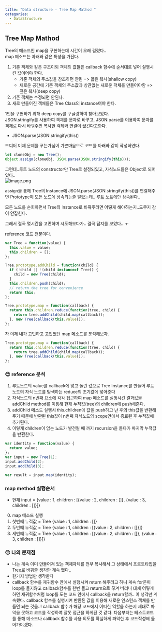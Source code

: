 ```yaml
---
title: "Data structure - Tree Map Mathod "
categories:
  - DataStructure
---
```

## Tree Map Mathod 

Tree의 메소드인 map을 구현하는데 시간이 오래 걸렸다..  
map 메소드는 아래와 같은 특성을 가진다.  
1. 기존 객체와 같은 구조이되 객체의 값들은 callback 함수에 순서대로 넣어 실행시킨 값이어야 한다.
	- 기존 객체의 주소값을 참조하면 안됨 => 얇은 복사(shallow copy)
    - 새로운 공간에 기존 객체의 주소값과 상관없는 새로운 객체를 만들어야함 => 깊은 복사(deep copy)
2. 기존 객체는 수정되면 안된다.
3. 새로 만들어진 객체들은 Tree Class의 instance여야 한다.


1번을 구현하기 위해 deep copy를 구글링하여 찾아보았다.  
JSON.stringify를 사용하여 객체를 문자로 바꾸고, JSON.parse를 이용하여 문자를 객체로 다시 바꿔주면 복사한 객체와 연결이 끊긴다고한다.  
- JSON.parse(JSON.stringify(this))  

드디어 이제 문제를 푸는가싶어 기쁜마음으로 코드를 아래와 같이 작성하였다.  

```js
let cloneObj = new Tree();
Object.assign(cloneObj, JSON.parse(JSON.stringify(this)));
```

그런데..루트 노드의 constructor만 Tree로 설정되있고, 자식노드들은 Object로 되어있다..  
![image.png](https://images.velog.io/post-images/yhe228/35220f10-223f-11ea-8a8a-754eee579194/image.png)  

assign을 통해 Tree의 Instance에 JSON.parse(JSON.stringify(this))를 연결해주면 Prototype이 모든 노드에 상속되는줄 알았는데.. 루트 노트에만 상속된다..  

모든 노드를 순회하면서 Tree의 Instance로 바꿔주려면 어떻게 해야하는지..도무지 감이 안잡힌다.  

그래서 결국 몇시간을 고민하며 시도해보다가.. 결국 답지를 보았다.. ㅜ  

reference 코드 전문이다.  

```js
var Tree = function(value) {
  this.value = value;
  this.children = [];
};

Tree.prototype.addChild = function(child) {
  if (!child || !(child instanceof Tree)) {
    child = new Tree(child);
  }
  this.children.push(child);
  // return the tree for convenience
  return this;
};

Tree.prototype.map = function(callback) {
  return this.children.reduce(function(tree, child) {
    return tree.addChild(child.map(callback));
  }, new Tree(callback(this.value)));
};
```

자 이제 내가 고민하고 고민했던 map 메소드를 분석해보자.  

```js
Tree.prototype.map = function(callback) {
  return this.children.reduce(function(tree, child) {
    return tree.addChild(child.map(callback));
  }, new Tree(callback(this.value)));
};
```

### 😊 reference 분석 
1. 루트노드의 value를 callback에 넣고 돌린 값으로 Tree Instance를 만들어 루트 노드의 자식 노드를 탐색하는 reduce의 초기값에 넣어준다
2. 자식노드의 n번째 요소에 각각 접근하여 map 메소드를 실행시킨 결과값을 addChild method를 이용해 현재 누적값(tree)의 children에 push해준다.
3. addChild 메소드 실행시 this.children에 값을 push하고 난 후의 this값을 반환해주기 때문에 반환된 this값이 n번째 자식노드의 scope안에서 종료된 후 누적값에 추가된다.
4. 이렇게 children이 없는 노드가 발견될 때 까지 recursion을 돌다가 마지막 누적값을 반환한다.



```js
var identity = function(value) {
  return value;
};
var input = new Tree(1);
input.addChild(2);
input.addChild(3);

var result = input.map(identity);
```
### map method 실행순서
- 현재 input = {value : 1, children : [{value : 2, children : []}, {value : 3, children : []}]}  
0. map 메소드 실행
1. 첫번째 누적값 = Tree {value : 1, children : []}
2. 두번째 누적값 = Tree {value : 1, children : [{value : 2, children : []}]}
3. 세번째 누적값 = Tree {value : 1, children : [{value : 2, children : []}, {value : 3, children : []}]}

### 😒 나의 문제점
- 나는 계속 이미 만들어져 있는 객체자체를 전부 복사해서 그 상태에서 프로토타입을 Tree로 바꿔줄 생각만 계속 했다..  
- 한가지 방법만 생각한다
- callback 함수를 재귀함수 안에서 실행시켜 return 해주려고 하니 계속 for문이 loop를 돌지않고 callback함수를 한번 돌고 return으로 끊겨 버리니 대체 어떻게하면 재귀함수처럼 loop를 도는 코드 안에서 callback을 return할까.. 이 생각만 계속했다. callback 함수를 실행시켜 반환된 값을 이용해 새로운 인스턴스 객체를 만들면 되는 것을..! callback 함수가 해당 코드에서 어떠한 역할을 하는지 제대로 파악을 못하고 코드를 작성하여 잘못 접근을 하게된 것 같다. 다음부터는 테스트코드를 통해 메소드나 callback 함수를 사용 의도를 확실하게 파악한 후 코드작성에 들어가야겠다. 
